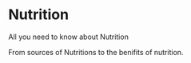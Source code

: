 # Nutrition
All you need to know about Nutrition

From sources of Nutritions to the benifits of nutrition.

